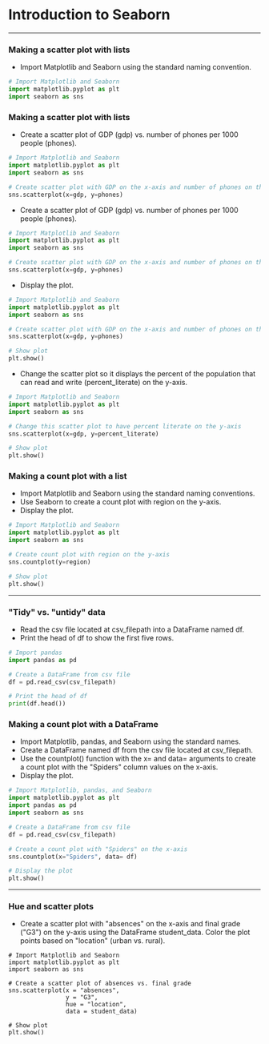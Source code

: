 # Introduction to Seaborn
---
### Making a scatter plot with lists
* Import Matplotlib and Seaborn using the standard naming convention.
```python
# Import Matplotlib and Seaborn
import matplotlib.pyplot as plt
import seaborn as sns
```
### Making a scatter plot with lists
* Create a scatter plot of GDP (gdp) vs. number of phones per 1000 people (phones).
```python
# Import Matplotlib and Seaborn
import matplotlib.pyplot as plt
import seaborn as sns

# Create scatter plot with GDP on the x-axis and number of phones on the y-axis
sns.scatterplot(x=gdp, y=phones)
```
* Create a scatter plot of GDP (gdp) vs. number of phones per 1000 people (phones).
```python
# Import Matplotlib and Seaborn
import matplotlib.pyplot as plt
import seaborn as sns

# Create scatter plot with GDP on the x-axis and number of phones on the y-axis
sns.scatterplot(x=gdp, y=phones)
```
* Display the plot.
```python
# Import Matplotlib and Seaborn
import matplotlib.pyplot as plt
import seaborn as sns

# Create scatter plot with GDP on the x-axis and number of phones on the y-axis
sns.scatterplot(x=gdp, y=phones)

# Show plot
plt.show()
```
* Change the scatter plot so it displays the percent of the population that can read and write (percent_literate) on the y-axis.
```python
# Import Matplotlib and Seaborn
import matplotlib.pyplot as plt
import seaborn as sns

# Change this scatter plot to have percent literate on the y-axis
sns.scatterplot(x=gdp, y=percent_literate)

# Show plot
plt.show()
```
### Making a count plot with a list
* Import Matplotlib and Seaborn using the standard naming conventions.
* Use Seaborn to create a count plot with region on the y-axis.
* Display the plot.
```python
# Import Matplotlib and Seaborn
import matplotlib.pyplot as plt
import seaborn as sns

# Create count plot with region on the y-axis
sns.countplot(y=region)

# Show plot
plt.show()
```
---
### "Tidy" vs. "untidy" data
* Read the csv file located at csv_filepath into a DataFrame named df.
* Print the head of df to show the first five rows.
```python
# Import pandas
import pandas as pd

# Create a DataFrame from csv file
df = pd.read_csv(csv_filepath)

# Print the head of df
print(df.head())
```
### Making a count plot with a DataFrame
* Import Matplotlib, pandas, and Seaborn using the standard names.
* Create a DataFrame named df from the csv file located at csv_filepath.
* Use the countplot() function with the x= and data= arguments to create a count plot with the "Spiders" column values on the x-axis.
* Display the plot.
```python
# Import Matplotlib, pandas, and Seaborn
import matplotlib.pyplot as plt
import pandas as pd
import seaborn as sns

# Create a DataFrame from csv file
df = pd.read_csv(csv_filepath)

# Create a count plot with "Spiders" on the x-axis
sns.countplot(x="Spiders", data= df)

# Display the plot
plt.show()
```
---
### Hue and scatter plots
* Create a scatter plot with "absences" on the x-axis and final grade ("G3") on the y-axis using the DataFrame student_data. Color the plot points based on "location" (urban vs. rural).
```pyhton
# Import Matplotlib and Seaborn
import matplotlib.pyplot as plt
import seaborn as sns

# Create a scatter plot of absences vs. final grade
sns.scatterplot(x = "absences", 
                y = "G3", 
                hue = "location", 
                data = student_data)

# Show plot
plt.show()
```
